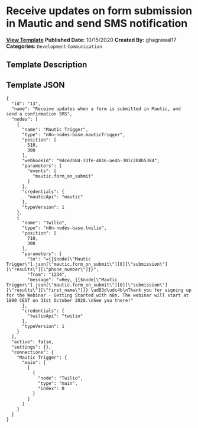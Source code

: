 # Receive updates on form submission in Mautic and send SMS notification

**[View Template](https://n8n.io/workflows/721-/)**  **Published Date:** 10/15/2020  **Created By:** ghagrawal17  **Categories:** `Development` `Communication`  

## Template Description



## Template JSON

```
{
  "id": "13",
  "name": "Receive updates when a form is submitted in Mautic, and send a confirmation SMS",
  "nodes": [
    {
      "name": "Mautic Trigger",
      "type": "n8n-nodes-base.mauticTrigger",
      "position": [
        510,
        300
      ],
      "webhookId": "9dce2b84-33fe-4816-ae4b-301c208b5384",
      "parameters": {
        "events": [
          "mautic.form_on_submit"
        ]
      },
      "credentials": {
        "mauticApi": "mautic"
      },
      "typeVersion": 1
    },
    {
      "name": "Twilio",
      "type": "n8n-nodes-base.twilio",
      "position": [
        710,
        300
      ],
      "parameters": {
        "to": "={{$node[\"Mautic Trigger\"].json[\"mautic.form_on_submit\"][0][\"submission\"][\"results\"][\"phone_number\"]}}",
        "from": "1234",
        "message": "=Hey, {{$node[\"Mautic Trigger\"].json[\"mautic.form_on_submit\"][0][\"submission\"][\"results\"][\"first_name\"]}} \ud83d\udc4b\nThank you for signing up for the Webinar - Getting Started with n8n. The webinar will start at 1800 CEST on 31st October 2020.\nSee you there!"
      },
      "credentials": {
        "twilioApi": "twilio"
      },
      "typeVersion": 1
    }
  ],
  "active": false,
  "settings": {},
  "connections": {
    "Mautic Trigger": {
      "main": [
        [
          {
            "node": "Twilio",
            "type": "main",
            "index": 0
          }
        ]
      ]
    }
  }
}
```
